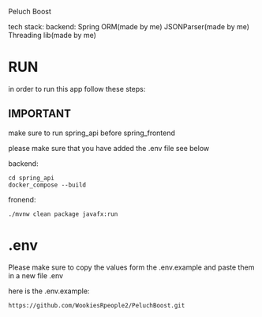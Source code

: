 Peluch Boost

tech stack:
backend:
Spring
ORM(made by me)
JSONParser(made by me)
Threading lib(made by me)

# RUN
in order to run this app follow these steps:

## IMPORTANT
make sure to run spring_api before spring_frontend


please  make sure that you have added the .env file see below

backend:
```
cd spring_api
docker_compose --build
```

fronend:
```
./mvnw clean package javafx:run
```


# .env
Please make sure to copy the values form the .env.example and paste them in a new file .env

here is the .env.example:
```
https://github.com/WookiesRpeople2/PeluchBoost.git
```


